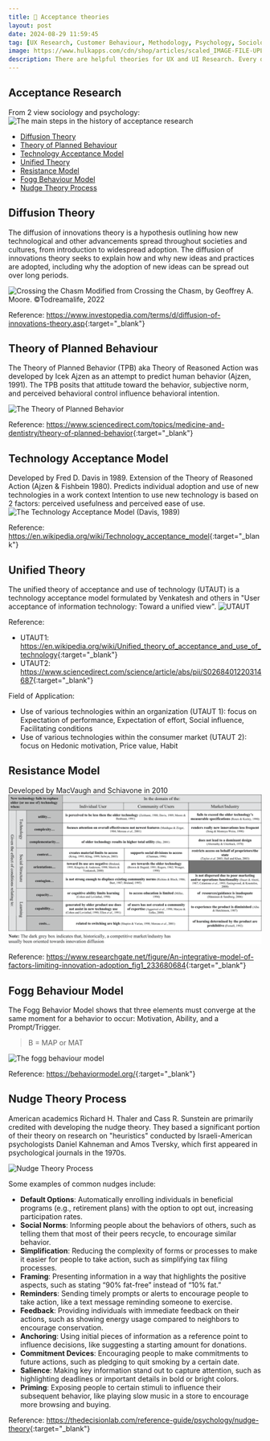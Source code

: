 ```yaml
---
title: 🥽 Acceptance theories
layout: post
date: 2024-08-29 11:59:45
tag: [UX Research, Customer Behaviour, Methodology, Psychology, Sociology]
image: https://www.hulkapps.com/cdn/shop/articles/scaled_IMAGE-FILE-UPLOADS-understanding-the-unified-theory-of-acceptance-and-use-of-technology-utaut--665507_990x.jpg?v=1722262657
description: There are helpful theories for UX and UI Research. Every design needs to evaluate the outcome and performance of the concepts.
---
```


## Acceptance Research
From 2 view sociology and psychology:
![The main steps in the history of acceptance research](/assets/img/research/history-of-acceptance-research.png)

- [Diffusion Theory](#diffusion-theory)
- [Theory of Planned Behaviour](#theory-of-planned-behaviour)
- [Technology Acceptance Model](#technology-acceptance-model)
- [Unified Theory](unified-theory)
- [Resistance Model](#resistance-model)
- [Fogg Behaviour Model](#Fogg-Behaviour-Model)
- [Nudge Theory Process](#nudge-theory-process)

## Diffusion Theory
The diffusion of innovations theory is a hypothesis outlining how new technological and other advancements spread throughout societies and cultures, from introduction to widespread adoption. The diffusion of innovations theory seeks to explain how and why new ideas and practices are adopted, including why the adoption of new ideas can be spread out over long periods.

![Crossing the Chasm](https://upload.wikimedia.org/wikipedia/commons/d/d3/Technology-Adoption-Lifecycle.png)
Modified from Crossing the Chasm, by Geoffrey A. Moore. ©Todreamalife, 2022

Reference: <https://www.investopedia.com/terms/d/diffusion-of-innovations-theory.asp>{:target="_blank"}

## Theory of Planned Behaviour
The Theory of Planned Behavior (TPB) aka Theory of Reasoned Action was developed by Icek Ajzen as an attempt to predict human behavior (Ajzen, 1991). The TPB posits that attitude toward the behavior, subjective norm, and perceived behavioral control influence behavioral intention.

![The Theory of Planned Behavior](https://ars.els-cdn.com/content/image/3-s2.0-B9780323903004000434-f90-03-9780323903004.jpg)

Reference: <https://www.sciencedirect.com/topics/medicine-and-dentistry/theory-of-planned-behavior>{:target="_blank"}

## Technology Acceptance Model
Developed by Fred D. Davis in 1989. Extension of the Theory of Reasoned Action (Ajzen & Fishbein 1980).
Predicts individual adoption and use of new technologies in a work context
Intention to use new technology is based on 2 factors: perceived usefulness and perceived ease of use.
![The Technology Acceptance Model (Davis, 1989)](https://upload.wikimedia.org/wikipedia/commons/6/67/Technology_Acceptance_Model.png)

Reference: <https://en.wikipedia.org/wiki/Technology_acceptance_model>{:target="_blank"}

## Unified Theory
The unified theory of acceptance and use of technology (UTAUT) is a technology acceptance model formulated by Venkatesh and others in "User acceptance of information technology: Toward a unified view".
![UTAUT](https://www.researchgate.net/publication/283503814/figure/fig1/AS:292484737056768@1446745203734/The-research-model-UTAUT-Venkatesh-et-al-2003-The-UTAUT-model-uses-four-core.png)

Reference: 
- UTAUT1: <https://en.wikipedia.org/wiki/Unified_theory_of_acceptance_and_use_of_technology>{:target="_blank"}
- UTAUT2: <https://www.sciencedirect.com/science/article/abs/pii/S0268401220314687>{:target="_blank"}

Field of Application:
- Use of various technologies within an organization (UTAUT 1): focus on Expectation of performance, Expectation of effort, Social influence, Facilitating conditions
- Use of various technologies within the consumer market (UTAUT 2): focus on Hedonic motivation, Price value, Habit

## Resistance Model
Developed by MacVaugh and Schiavone in 2010
![Resistance Model](/assets/img/research/An-integrative-model-of-factors-limiting-innovation-adoption.png)

Reference: <https://www.researchgate.net/figure/An-integrative-model-of-factors-limiting-innovation-adoption_fig1_233680684>{:target="_blank"}

## Fogg Behaviour Model
The Fogg Behavior Model shows that three elements must converge at the same moment for a behavior to occur: Motivation, Ability, and a Prompt/Trigger.

> B = MAP or MAT

![The fogg behaviour model](https://behaviormodel.org/wp-content/uploads/2020/08/Fogg-Behavior-Model.jpg)

Reference: <https://behaviormodel.org/>{:target="_blank"}

## Nudge Theory Process
American academics Richard H. Thaler and Cass R. Sunstein are primarily credited with developing the nudge theory. They based a significant portion of their theory on research on "heuristics" conducted by Israeli-American psychologists Daniel Kahneman and Amos Tversky, which first appeared in psychological journals in the 1970s.

![Nudge Theory Process](/assets/img/research/nudge-theory-process.jpg)

Some examples of common nudges include: 
- **Default Options**: Automatically enrolling individuals in beneficial programs (e.g., retirement plans) with the option to opt out, increasing participation rates.
- **Social Norms**: Informing people about the behaviors of others, such as telling them that most of their peers recycle, to encourage similar behavior.
- **Simplification**: Reducing the complexity of forms or processes to make it easier for people to take action, such as simplifying tax filing processes.
- **Framing**: Presenting information in a way that highlights the positive aspects, such as stating “90% fat-free” instead of “10% fat.”
- **Reminders**: Sending timely prompts or alerts to encourage people to take action, like a text message reminding someone to exercise.
- **Feedback**: Providing individuals with immediate feedback on their actions, such as showing energy usage compared to neighbors to encourage conservation.
- **Anchoring**: Using initial pieces of information as a reference point to influence decisions, like suggesting a starting amount for donations.
- **Commitment Devices**: Encouraging people to make commitments to future actions, such as pledging to quit smoking by a certain date.
- **Salience**: Making key information stand out to capture attention, such as highlighting deadlines or important details in bold or bright colors.
- **Priming**: Exposing people to certain stimuli to influence their subsequent behavior, like playing slow music in a store to encourage more browsing and buying.

Reference: <https://thedecisionlab.com/reference-guide/psychology/nudge-theory>{:target="_blank"}
